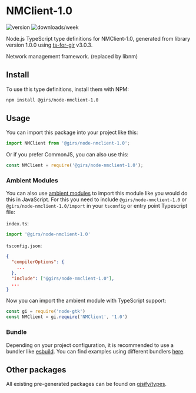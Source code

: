 
# NMClient-1.0

![version](https://img.shields.io/npm/v/@girs/node-nmclient-1.0)
![downloads/week](https://img.shields.io/npm/dw/@girs/node-nmclient-1.0)


Node.js TypeScript type definitions for NMClient-1.0, generated from library version 1.0.0 using [ts-for-gir](https://github.com/gjsify/ts-for-gir) v3.0.3.

Network management framework. (replaced by libnm)

## Install

To use this type definitions, install them with NPM:
```bash
npm install @girs/node-nmclient-1.0
```

## Usage

You can import this package into your project like this:
```ts
import NMClient from '@girs/node-nmclient-1.0';
```

Or if you prefer CommonJS, you can also use this:
```ts
const NMClient = require('@girs/node-nmclient-1.0');
```

### Ambient Modules

You can also use [ambient modules](https://github.com/gjsify/ts-for-gir/tree/main/packages/cli#ambient-modules) to import this module like you would do this in JavaScript.
For this you need to include `@girs/node-nmclient-1.0` or `@girs/node-nmclient-1.0/import` in your `tsconfig` or entry point Typescript file:

`index.ts`:
```ts
import '@girs/node-nmclient-1.0'
```

`tsconfig.json`:
```json
{
  "compilerOptions": {
    ...
  },
  "include": ["@girs/node-nmclient-1.0"],
  ...
}
```

Now you can import the ambient module with TypeScript support: 

```ts
const gi = require('node-gtk')
const NMClient = gi.require('NMClient', '1.0')
```


### Bundle

Depending on your project configuration, it is recommended to use a bundler like [esbuild](https://esbuild.github.io/). You can find examples using different bundlers [here](https://github.com/gjsify/ts-for-gir/tree/main/examples).

## Other packages

All existing pre-generated packages can be found on [gjsify/types](https://github.com/gjsify/types).

